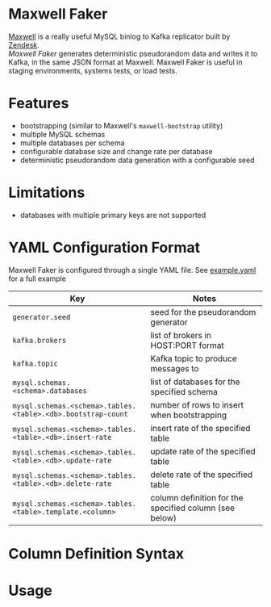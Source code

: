 Maxwell Faker
=============

[Maxwell](https://github.com/zendesk/maxwell) is a really useful MySQL binlog to Kafka replicator built by [Zendesk](https://www.zendesk.com/).  
*Maxwell Faker* generates deterministic pseudorandom data and writes it to Kafka, in the same JSON format at Maxwell.
Maxwell Faker is useful in staging environments, systems tests, or load tests.

# Features

* bootstrapping (similar to Maxwell's `maxwell-bootstrap` utility)
* multiple MySQL schemas
* multiple databases per schema
* configurable database size and change rate per database  
* deterministic pseudorandom data generation with a configurable seed 

# Limitations

* databases with multiple primary keys are not supported

# YAML Configuration Format

Maxwell Faker is configured through a single YAML file. See [example.yaml](https://github.com/movio/maxwell-faker/blob/master/example.yaml) for a full example

| Key                                                                               | Notes  |
| --------------------------------------------------------------------------------- | ------ |
| `generator.seed`                                                                  | seed for the pseudorandom generator |
| `kafka.brokers`                                                                   | list of brokers in HOST:PORT format |
| `kafka.topic`                                                                     | Kafka topic to produce messages to |
| `mysql.schemas.<schema>.databases`                                           | list of databases for the specified schema |
| `mysql.schemas.<schema>.tables.<table>.<db>.bootstrap-count` | number of rows to insert when bootstrapping |
| `mysql.schemas.<schema>.tables.<table>.<db>.insert-rate`     | insert rate of the specified table |
| `mysql.schemas.<schema>.tables.<table>.<db>.update-rate`     | update rate of the specified table |
| `mysql.schemas.<schema>.tables.<table>.<db>.delete-rate`     | delete rate of the specified table |
| `mysql.schemas.<schema>.tables.<table>.template.<column>`          | column definition for the specified column (see below) |


# Column Definition Syntax


# Usage
